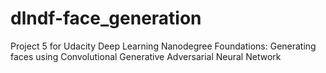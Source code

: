 # dlndf-face_generation
Project 5 for Udacity Deep Learning Nanodegree Foundations: Generating faces using Convolutional Generative Adversarial Neural Network

